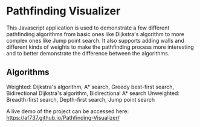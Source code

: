 # Pathfinding Visualizer

This Javascript application is used to demonstrate a few different pathfinding algorithms from basic ones like Dijkstra's algorithm to more complex ones like Jump point search. It also supports adding walls and different kinds of weights to make the pathfinding process more interesting and to better demonstrate the difference between the algorithms.

## Algorithms
Weighted: Dijkstra's algorithm, A* search, Greedy best-first search, Bidirectional Dijkstra's algorithm, Bidirectional A* search
Unweighted: Breadth-first search, Depth-first search, Jump point search

A live demo of the project can be accessed here: https://af737.github.io/Pathfinding-Visualizer/
